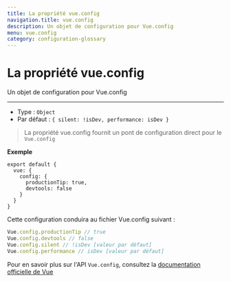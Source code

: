 ```yaml
---
title: La propriété vue.config
navigation.title: vue.config
description: Un objet de configuration pour Vue.config
menu: vue.config
category: configuration-glossary
---
```


# La propriété vue.config

Un objet de configuration pour Vue.config

---

- Type : `Object`
- Par défaut : `{ silent: !isDev, performance: isDev }`

> La propriété vue.config fournit un pont de configuration direct pour le `Vue.config`

**Exemple**

```js{}[nuxt.config.js]
export default {
  vue: {
    config: {
      productionTip: true,
      devtools: false
    }
  }
}
```

Cette configuration conduira au fichier Vue.config suivant :

```js
Vue.config.productionTip // true
Vue.config.devtools // false
Vue.config.silent // !isDev [valeur par défaut]
Vue.config.performance // isDev [valeur par défaut]
```

Pour en savoir plus sur l'API `Vue.config`, consultez la [documentation officielle de Vue](https://v2.vuejs.org/v2/api/#Global-Config)
